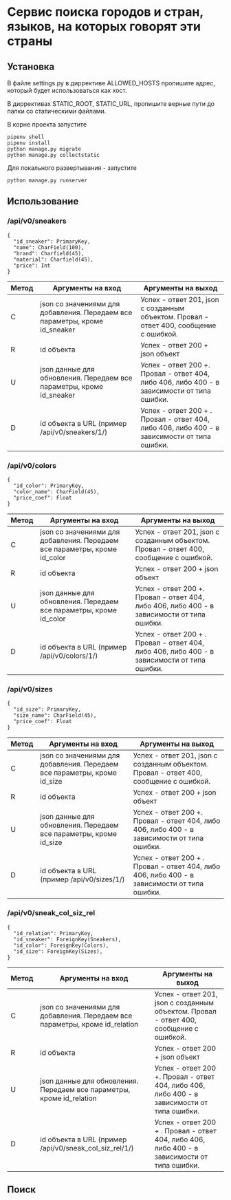 # Сервис поиска городов и стран, языков, на которых говорят эти страны
## Установка 
В файле settings.py в диррективе ALLOWED_HOSTS пропишите адрес, который будет использоваться как хост.

В диррективах STATIC_ROOT, STATIC_URL, пропишите верные пути до папки со статическими файлами.

В корне проекта запустите 
``` 
pipenv shell
pipenv install
python manage.py migrate
python manage.py collectstatic
```
Для локального развертывания - запустите 
```
python manage.py runserver
```
## Использование

### /api/v0/sneakers 

```
{
  "id_sneaker": PrimaryKey,
  "name": CharField(100),
  "brand": Charfield(45),
  "material": Charfield(45),
  "price": Int
}
```

| Метод | Аргументы на вход | Аргументы на выход |
| ----- | ----------------- | ------------------ |
| C | json со значениями для добавления. Передаем все параметры, кроме id_sneaker | Успех - ответ 201, json с созданным объектом. Провал - ответ 400, сообщение с ошибкой. |
| R | id объекта | Успех - ответ 200 + json объект | Провал - ответ 404. |
| U | json данные для обновления. Передаем все параметры, кроме id_sneaker | Успех - ответ 200 +. Провал - ответ 404, либо 406, либо 400 - в зависимости от типа ошибки.
| D | id объекта в URL (пример /api/v0/sneakers/1/) | Успех - ответ 200 + . Провал - ответ 404, либо 406, либо 400 - в зависимости от типа ошибки. |

### /api/v0/colors

```
{
  "id_color": PrimaryKey,
  "color_name": CharField(45),
  "price_coef": Float
}
```

| Метод | Аргументы на вход | Аргументы на выход |
| ----- | ----------------- | ------------------ |
| C | json со значениями для добавления. Передаем все параметры, кроме id_color | Успех - ответ 201, json с созданным объектом. Провал - ответ 400, сообщение с ошибкой. |
| R | id объекта | Успех - ответ 200 + json объект | Провал - ответ 404. |
| U | json данные для обновления. Передаем все параметры, кроме id_color | Успех - ответ 200 +. Провал - ответ 404, либо 406, либо 400 - в зависимости от типа ошибки.
| D | id объекта в URL (пример /api/v0/colors/1/) | Успех - ответ 200 + . Провал - ответ 404, либо 406, либо 400 - в зависимости от типа ошибки. |

### /api/v0/sizes 

```
{
  "id_size": PrimaryKey,
  "size_name": CharField(45),
  "price_coef": Float
}
```

| Метод | Аргументы на вход | Аргументы на выход |
| ----- | ----------------- | ------------------ |
| C | json со значениями для добавления. Передаем все параметры, кроме id_size | Успех - ответ 201, json с созданным объектом. Провал - ответ 400, сообщение с ошибкой. |
| R | id объекта | Успех - ответ 200 + json объект | Провал - ответ 404. |
| U | json данные для обновления. Передаем все параметры, кроме id_size | Успех - ответ 200 +. Провал - ответ 404, либо 406, либо 400 - в зависимости от типа ошибки.
| D | id объекта в URL (пример /api/v0/sizes/1/) | Успех - ответ 200 + . Провал - ответ 404, либо 406, либо 400 - в зависимости от типа ошибки. |

### /api/v0/sneak_col_siz_rel 

```
{
  "id_relation": PrimaryKey,
  "id_sneaker": ForeignKey(Sneakers),
  "id_color": ForeignKey(Colors),
  "id_size": ForeignKey(Sizes),
}
```

| Метод | Аргументы на вход | Аргументы на выход |
| ----- | ----------------- | ------------------ |
| C | json со значениями для добавления. Передаем все параметры, кроме id_relation | Успех - ответ 201, json с созданным объектом. Провал - ответ 400, сообщение с ошибкой. |
| R | id объекта | Успех - ответ 200 + json объект | Провал - ответ 404. |
| U | json данные для обновления. Передаем все параметры, кроме id_relation | Успех - ответ 200 +. Провал - ответ 404, либо 406, либо 400 - в зависимости от типа ошибки.
| D | id объекта в URL (пример /api/v0/sneak_col_siz_rel/1/)  | Успех - ответ 200 + . Провал - ответ 404, либо 406, либо 400 - в зависимости от типа ошибки. |

## Поиск 

